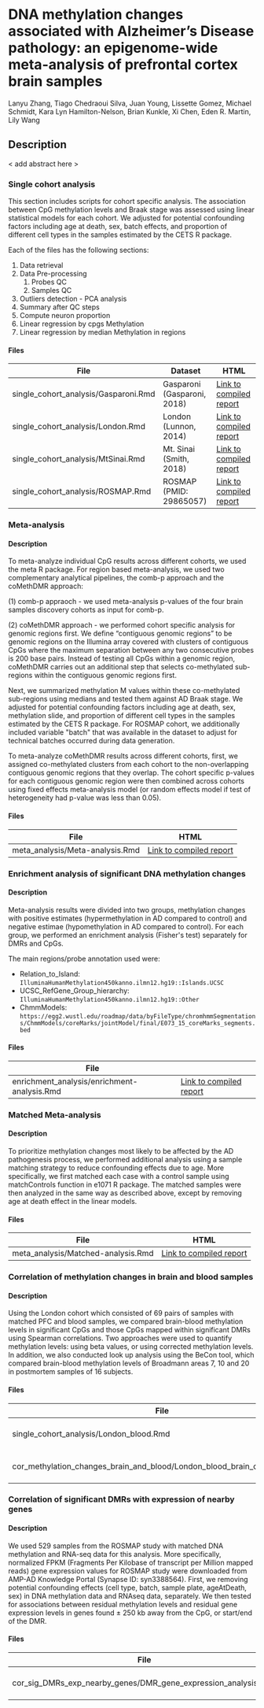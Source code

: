 # DNA methylation changes associated with Alzheimer’s Disease pathology: an epigenome-wide meta-analysis of prefrontal cortex brain samples

Lanyu Zhang, Tiago Chedraoui Silva, Juan Young, Lissette Gomez, Michael Schmidt, Kara Lyn Hamilton-Nelson, Brian Kunkle, Xi Chen, Eden R. Martin, Lily Wang

## Description

< add abstract here >

### Single cohort analysis

This section includes scripts for cohort specific analysis. The association between CpG methylation levels and Braak stage was assessed using linear statistical models for each cohort. We adjusted for potential confounding factors including age at death, sex, batch effects, and proportion of different cell types in the samples estimated by the CETS R package. 

Each of the files has the following sections:

1. Data retrieval 
2. Data Pre-processing
    1. Probes QC
    2. Samples QC
3. Outliers detection - PCA analysis
4. Summary after QC steps
5. Compute neuron proportion
6. Linear regression by cpgs Methylation
7. Linear regression by  median Methylation in regions


#### Files
| File                 | Dataset | HTML |
|----------------------|-------------|-------------| 
| single_cohort_analysis/Gasparoni.Rmd        |   Gasparoni (Gasparoni, 2018) | [Link to compiled report](https://www.dropbox.com/s/1nfwh6i73rq8836/Gasparoni.html?dl=0)|
| single_cohort_analysis/London.Rmd           |   London (Lunnon, 2014)    | [Link to compiled report](https://www.dropbox.com/s/yd74s21mssbo0xq/London.html?dl=0)|
| single_cohort_analysis/MtSinai.Rmd          |   Mt. Sinai (Smith, 2018)  | [Link to compiled report](https://www.dropbox.com/s/tnc12y3myfrx53w/MtSinai.html?dl=0)|
| single_cohort_analysis/ROSMAP.Rmd           |   ROSMAP (PMID: 29865057)    | [Link to compiled report](https://www.dropbox.com/s/8am2p72xlbn0kja/ROSMAP.html?dl=0)|

### Meta-analysis 

#### Description
To meta-analyze individual CpG results across different cohorts, we used the meta R package. For region based meta-analysis, we used two complementary analytical pipelines, the comb-p approach and the coMethDMR approach: 

(1) comb-p appraoch - we used meta-analysis p-values of the four brain samples discovery cohorts as input for comb-p. 

(2) coMethDMR approach - we performed cohort specific analysis for genomic regions first. We define “contiguous genomic regions” to be genomic regions on the Illumina array covered with clusters of contiguous CpGs where the maximum separation between any two consecutive probes is 200 base pairs. Instead of testing all CpGs within a genomic region, coMethDMR carries out an additional step that selects co-methylated sub-regions within the contiguous genomic regions first. 
 
Next, we summarized methylation M values within these co-methylated sub-regions using medians and tested them against AD Braak stage. We adjusted for potential confounding factors including age at death, sex, methylation slide, and proportion of different cell types in the samples estimated by the CETS R package. For ROSMAP cohort, we additionally included variable "batch" that was available in the dataset to adjust for technical batches occurred during data generation.    

To meta-analyze coMethDMR results across different cohorts, first, we assigned co-methylated clusters from each cohort to the non-overlapping contiguous genomic regions that they overlap. The cohort specific p-values for each contiguous genomic region were then combined across cohorts using fixed effects meta-analysis model (or random effects model if test of heterogeneity had p-value was less than 0.05). 

#### Files
| File                 | HTML |
|----------------------|----------------------|
| meta_analysis/Meta-analysis.Rmd | [Link to compiled report](https://www.dropbox.com/s/bxmhizaz11tyog7/Meta-analysis.html?dl=0)|


### Enrichment analysis of significant DNA methylation changes 

#### Description

Meta-analysis results were divided into two groups, methylation changes with positive estimates (hypermethylation in AD compared to control) and negative estimae (hypomethylation in AD compared to control). For each group, we performed an enrichment analysis (Fisher's test) separately for DMRs and CpGs. 

The main regions/probe annotation used were: 

- Relation_to_Island: `IlluminaHumanMethylation450kanno.ilmn12.hg19::Islands.UCSC`
- UCSC_RefGene_Group_hierarchy: `IlluminaHumanMethylation450kanno.ilmn12.hg19::Other`
- ChmmModels: `https://egg2.wustl.edu/roadmap/data/byFileType/chromhmmSegmentations/ChmmModels/coreMarks/jointModel/final/E073_15_coreMarks_segments.bed`

#### Files
| File                 |                      | 
|----------------------|----------------------|
| enrichment_analysis/enrichment-analysis.Rmd | [Link to compiled report](https://www.dropbox.com/s/mco3j8rq8j4as71/enrichment-analysis.html?dl=0)|

### Matched Meta-analysis

#### Description
To prioritize methylation changes most likely to be affected by the AD pathogenesis process, we performed additional analysis using a sample matching strategy to reduce confounding effects due to age. More specifically, we first matched each case with a control sample using matchControls function in e1071 R package. The matched samples were then analyzed in the same way as described above, except by removing age at death effect in the linear models. 

#### Files

| File                 | HTML |
|----------------------|----------------------|
| meta_analysis/Matched-analysis.Rmd | [Link to compiled report](https://www.dropbox.com/s/1q3srp6g40r9817/Matched-analysis.html?dl=0)|

### Correlation of methylation changes in brain and blood samples


#### Description

Using the London cohort which consisted of 69 pairs of samples with matched PFC and blood samples, we compared brain-blood methylation levels in significant CpGs and those CpGs mapped within significant DMRs using Spearman correlations. Two approaches were used to quantify methylation levels: using beta values, or using corrected methylation levels. In addition, we also conducted look up analysis using the BeCon tool, which compared brain-blood methylation levels of Broadmann areas 7, 10 and 20 in postmortem samples of 16 subjects. 

#### Files
| File                 |    HTML                  | 
|----------------------|----------------------|
| single_cohort_analysis/London_blood.Rmd     |   London (Lunnon, 2014)     | [Link to compiled report](https://www.dropbox.com/s/yf9vih7dkpdw06r/London_blood.html?dl=0)|
| cor_methylation_changes_brain_and_blood/London_blood_brain_correlation.Rmd | [Link to compiled report](https://www.dropbox.com/s/kswu3xa7lzk4g61/London_blood_brain_correlation.html?dl=0)|

### Correlation of significant DMRs with expression of nearby genes

#### Description

We used 529 samples from the ROSMAP study with matched DNA methylation and RNA-seq data for this analysis. 
More specifically, normalized FPKM (Fragments Per Kilobase of transcript per Million mapped reads) 
gene expression values for ROSMAP study were downloaded from AMP-AD Knowledge Portal (Synapse ID: syn3388564). First, we removing potential confounding effects (cell type, batch, sample plate, ageAtDeath, sex) in DNA methylation data and RNAseq data, separately. We then tested for associations between residual methylation levels and residual gene expression levels in genes found ± 250 kb away from the CpG, or start/end of the DMR. 

#### Files
| File                 |                      | 
|----------------------|----------------------|
| cor_sig_DMRs_exp_nearby_genes/DMR_gene_expression_analysis.Rmd | [Link to compiled report](https://www.dropbox.com/s/8ob5lfbjchz0rdz/DMR_gene_expression_analysis.html?dl=0)|



